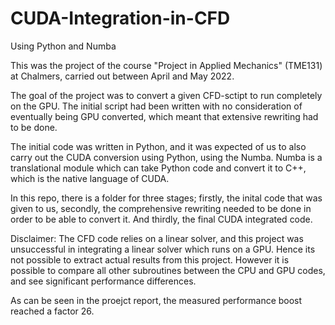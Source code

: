 # CUDA-Integration-in-CFD
Using Python and Numba

This was the project of the course "Project in Applied Mechanics" (TME131) at Chalmers, carried out between April and May 2022. 

The goal of the project was to convert a given CFD-sctipt to run completely on the GPU. The initial script had been written with no consideration of eventually being GPU converted, which meant that extensive rewriting had to be done. 

The initial code was written in Python, and it was expected of us to also carry out the CUDA conversion using Python, using the Numba. Numba is a translational module which can take Python code and convert it to C++, which is the native language of CUDA. 

In this repo, there is a folder for three stages; firstly, the inital code that was given to us, secondly, the comprehensive rewriting needed to be done in order to be able to convert it. And thirdly, the final CUDA integrated code. 

Disclaimer: The CFD code relies on a linear solver, and this project was unsuccessful in integrating a linear solver which runs on a GPU. Hence its not possible to extract actual results from this project. However it is possible to compare all other subroutines between the CPU and GPU codes, and see significant performance differences. 

As can be seen in the proejct report, the measured performance boost reached a factor 26.  

